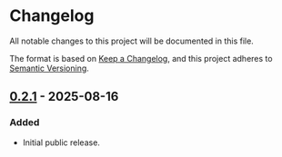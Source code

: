 # Changelog

All notable changes to this project will be documented in this file.

The format is based on [Keep a Changelog](https://keepachangelog.com/en/1.1.0/),
and this project adheres to [Semantic Versioning](https://semver.org/spec/v2.0.0.html).

## [0.2.1] - 2025-08-16

### Added

- Initial public release.

[0.2.1]: https://github.com/TotallyNotCursed/extras/releases/tag/0.2.1

